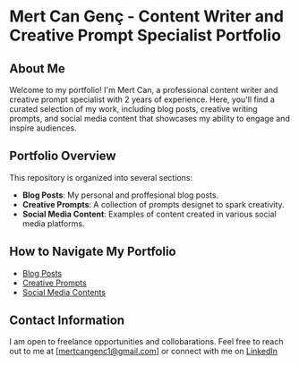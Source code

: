 # Mert Can Genç - Content Writer and Creative Prompt Specialist Portfolio

## About Me
Welcome to my portfolio! I'm Mert Can, a professional content writer and creative prompt specialist with 2 years of experience. Here, you'll find a curated selection of my work, including blog posts, creative writing prompts, and social media content that showcases my ability to engage and inspire audiences.

## Portfolio Overview
This repository is organized into several sections:
- **Blog Posts**: My personal and proffesional blog posts.
- **Creative Prompts**: A collection of prompts designet to spark creativity.
- **Social Media Content**: Examples of content created in various social media platforms.

## How to Navigate My Portfolio
- [Blog Posts](https://github.com/lukecan/portfolio/blog-posts)
- [Creative Prompts](https://github.com/lukecan/portfolio/creative-prompts)
- [Social Media Contents](https://github.com/lukecan/portfolio/social-media-contents)

## Contact Information
I am open to freelance opportunities and collobarations. Feel free to reach out to me at [mertcangenc1@gmail.com] or connect with me on [LinkedIn](https://www.linkedin.com/in/mertcangenc/)

##
